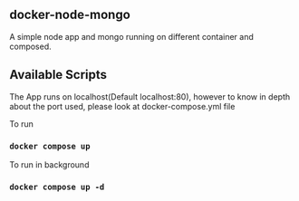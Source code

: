 ## docker-node-mongo
A simple node app and mongo running on different container and composed.

## Available Scripts
The App runs on localhost(Default localhost:80), however to know in depth about the port used, please look at docker-compose.yml file

To run
### `docker compose up`

To run in background
### `docker compose up -d`
